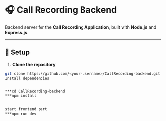 # 🎧 Call Recording Backend

Backend server for the **Call Recording Application**, built with **Node.js** and **Express.js**.

---

## 🚀 Setup

1. **Clone the repository**
```bash
git clone https://github.com/<your-username>/CallRecording-backend.git
Install dependencies


***cd CallRecording-backend
***npm install


start frontend part
***npm run dev
